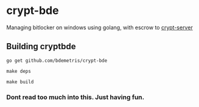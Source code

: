 # crypt-bde

Managing bitlocker on windows using golang, with escrow to [crypt-server](https://github.com/grahamgilbert/crypt-server)

## Building cryptbde

```golang
go get github.com/bdemetris/crypt-bde
```

```shell
make deps
```

```shell
make build
```


### Dont read too much into this.  Just having fun.
